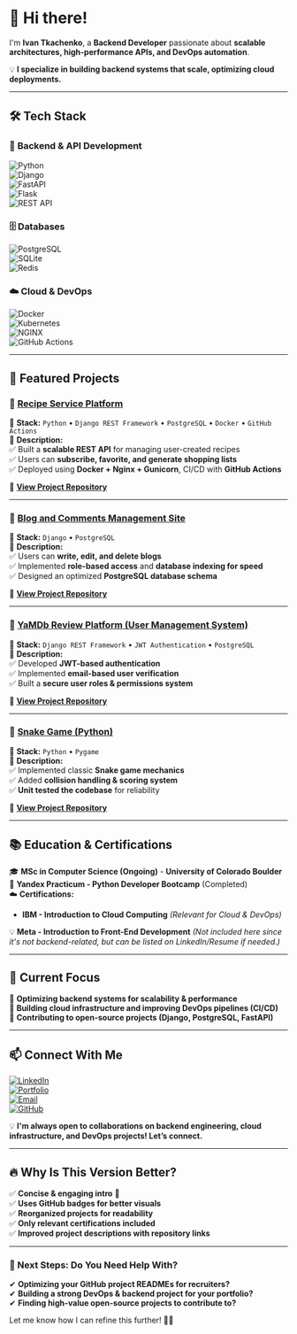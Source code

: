 # 🚀 Hi there!
I'm **Ivan Tkachenko**, a **Backend Developer** passionate about **scalable architectures, high-performance APIs, and DevOps automation**.  

💡 **I specialize in building backend systems that scale, optimizing cloud deployments.**  

---

## 🛠 **Tech Stack**
### 🚀 **Backend & API Development**
![Python](https://img.shields.io/badge/Python-3776AB?style=flat&logo=python&logoColor=white)  
![Django](https://img.shields.io/badge/Django-092E20?style=flat&logo=django&logoColor=white)  
![FastAPI](https://img.shields.io/badge/FastAPI-009688?style=flat&logo=fastapi&logoColor=white)  
![Flask](https://img.shields.io/badge/Flask-000000?style=flat&logo=flask&logoColor=white)  
![REST API](https://img.shields.io/badge/REST-0088CC?style=flat&logo=swagger&logoColor=white)  

### 🗄 **Databases**
![PostgreSQL](https://img.shields.io/badge/PostgreSQL-316192?style=flat&logo=postgresql&logoColor=white)  
![SQLite](https://img.shields.io/badge/SQLite-003B57?style=flat&logo=sqlite&logoColor=white)  
![Redis](https://img.shields.io/badge/Redis-DC382D?style=flat&logo=redis&logoColor=white)  

### ☁️ **Cloud & DevOps**
![Docker](https://img.shields.io/badge/Docker-2496ED?style=flat&logo=docker&logoColor=white)  
![Kubernetes](https://img.shields.io/badge/Kubernetes-326CE5?style=flat&logo=kubernetes&logoColor=white)  
![NGINX](https://img.shields.io/badge/NGINX-009639?style=flat&logo=nginx&logoColor=white)  
![GitHub Actions](https://img.shields.io/badge/GitHub_Actions-2088FF?style=flat&logo=github-actions&logoColor=white)  

---

## 📌 **Featured Projects**
### 🌟 **[Recipe Service Platform](#)**
📜 **Stack:** `Python` • `Django REST Framework` • `PostgreSQL` • `Docker` • `GitHub Actions`  
📌 **Description:**  
✅ Built a **scalable REST API** for managing user-created recipes  
✅ Users can **subscribe, favorite, and generate shopping lists**  
✅ Deployed using **Docker + Nginx + Gunicorn**, CI/CD with **GitHub Actions**  

🔗 **[View Project Repository](#)**  

---

### 🌟 **[Blog and Comments Management Site](#)**
📜 **Stack:** `Django` • `PostgreSQL`  
📌 **Description:**  
✅ Users can **write, edit, and delete blogs**  
✅ Implemented **role-based access** and **database indexing for speed**  
✅ Designed an optimized **PostgreSQL database schema**  

🔗 **[View Project Repository](#)**  

---

### 🌟 **[YaMDb Review Platform (User Management System)](#)**
📜 **Stack:** `Django REST Framework` • `JWT Authentication` • `PostgreSQL`  
📌 **Description:**  
✅ Developed **JWT-based authentication**  
✅ Implemented **email-based user verification**  
✅ Built a **secure user roles & permissions system**  

🔗 **[View Project Repository](#)**  

---

### 🌟 **[Snake Game (Python)](#)**
📜 **Stack:** `Python` • `Pygame`  
📌 **Description:**  
✅ Implemented classic **Snake game mechanics**  
✅ Added **collision handling & scoring system**  
✅ **Unit tested the codebase** for reliability  

🔗 **[View Project Repository](#)**  

---

## 📚 **Education & Certifications**
🎓 **MSc in Computer Science (Ongoing)** - **University of Colorado Boulder**  
📜 **Yandex Practicum - Python Developer Bootcamp** (Completed)  
☁️ **Certifications:**  
- **IBM - Introduction to Cloud Computing** *(Relevant for Cloud & DevOps)*  

💡 **Meta - Introduction to Front-End Development** *(Not included here since it's not backend-related, but can be listed on LinkedIn/Resume if needed.)*

---

## 🎯 **Current Focus**
🔹 **Optimizing backend systems for scalability & performance**  
🔹 **Building cloud infrastructure and improving DevOps pipelines (CI/CD)**  
🔹 **Contributing to open-source projects (Django, PostgreSQL, FastAPI)**  

---

## 📫 **Connect With Me**
[![LinkedIn](https://img.shields.io/badge/LinkedIn-0077B5?style=flat&logo=linkedin&logoColor=white)](Your_LinkedIn)  
[![Portfolio](https://img.shields.io/badge/Portfolio-181717?style=flat&logo=github&logoColor=white)](Your_Portfolio)  
[![Email](https://img.shields.io/badge/Email-D14836?style=flat&logo=gmail&logoColor=white)](mailto:Your_Email)  
[![GitHub](https://img.shields.io/badge/GitHub-181717?style=flat&logo=github&logoColor=white)](Your_GitHub)  

💡 **I'm always open to collaborations on backend engineering, cloud infrastructure, and DevOps projects! Let’s connect.**  

---

## 🔥 **Why Is This Version Better?**
✅ **Concise & engaging intro** 🚀  
✅ **Uses GitHub badges for better visuals**  
✅ **Reorganized projects for readability**  
✅ **Only relevant certifications included**  
✅ **Improved project descriptions with repository links**  

---

### **🚀 Next Steps: Do You Need Help With?**
✔ **Optimizing your GitHub project READMEs for recruiters?**  
✔ **Building a strong DevOps & backend project for your portfolio?**  
✔ **Finding high-value open-source projects to contribute to?**  

Let me know how I can refine this further! 🚀😊

